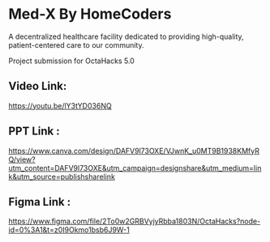 # Med-X By HomeCoders

A decentralized healthcare facility dedicated to providing high-quality, patient-centered care to our community.

Project submission for OctaHacks 5.0

## Video Link:
https://youtu.be/lY3tYD036NQ

## PPT Link : 
https://www.canva.com/design/DAFV9l73OXE/VJwnK_u0MT9B1938KMfyRQ/view?utm_content=DAFV9l73OXE&utm_campaign=designshare&utm_medium=link&utm_source=publishsharelink

## Figma Link :
https://www.figma.com/file/2To0w2GRBVyjyRbba1803N/OctaHacks?node-id=0%3A1&t=z0I9Okmo1bsb6J9W-1
